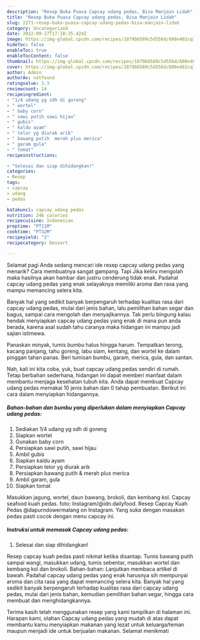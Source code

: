 ```yaml
---
description: "Resep Buka Puasa Capcay udang pedas, Bisa Manjain Lidah"
title: "Resep Buka Puasa Capcay udang pedas, Bisa Manjain Lidah"
slug: 2271-resep-buka-puasa-capcay-udang-pedas-bisa-manjain-lidah
category: Uncategorized
date: 2022-09-27T17:18:35.424Z
image: https://img-global.cpcdn.com/recipes/1879b6589c5d556d/680x482cq70/capcay-udang-pedas-foto-resep-utama.jpg
hideToc: false
enableToc: true
enableTocContent: false
thumbnail: https://img-global.cpcdn.com/recipes/1879b6589c5d556d/680x482cq70/capcay-udang-pedas-foto-resep-utama.jpg
cover: https://img-global.cpcdn.com/recipes/1879b6589c5d556d/680x482cq70/capcay-udang-pedas-foto-resep-utama.jpg
author: Admin
authorAv: notfound
ratingvalue: 3.3
reviewcount: 14
recipeingredient:
- "1/4 udang yg sdh di goreng"
- " wortel"
- " baby corn"
- " sawi putih sawi hijau"
- " gubis"
- " kaldu ayam"
- " telor yg diurak arik"
- " bawang putih  merah plus merica"
- " garam gula"
- " tomat"
recipeinstructions:

- "Selesai dan siap dihidangkan!"
categories:
- Resep
tags:
- capcay
- udang
- pedas

katakunci: capcay udang pedas 
nutrition: 246 calories
recipecuisine: Indonesian
preptime: "PT11M"
cooktime: "PT32M"
recipeyield: "2"
recipecategory: Dessert

---
```



Selamat pagi Anda sedang mencari ide resep capcay udang pedas yang menarik? Cara membuatnya sangat gampang. Tapi Jika keliru mengolah maka hasilnya akan hambar dan justru cenderung tidak enak. Padahal capcay udang pedas yang enak selayaknya memiliki aroma dan rasa yang mampu memancing selera kita.


Banyak hal yang sedikit banyak berpengaruh terhadap kualitas rasa dari capcay udang pedas, mulai dari jenis bahan, lalu pemilihan bahan segar dan bagus, sampai cara mengolah dan menyajikannya. Tak perlu bingung kalau hendak menyiapkan capcay udang pedas yang enak di mana pun anda berada, karena asal sudah tahu caranya maka hidangan ini mampu jadi sajian istimewa.

Panaskan minyak, tumis bumbu halus hingga harum. Tempatkan terong, kacang panjang, tahu goreng, labu siam, kentang, dan wortel ke dalam pinggan tahan panas. Beri tumisan bumbu, garam, merica, gula, dan santan.


Nah, kali ini kita coba, yuk, buat capcay udang pedas sendiri di rumah. Tetap berbahan sederhana, hidangan ini dapat memberi manfaat dalam membantu menjaga kesehatan tubuh kita. Anda dapat membuat Capcay udang pedas memakai 10 jenis bahan dan 0 tahap pembuatan. Berikut ini cara dalam menyiapkan hidangannya.

<!--inarticleads1-->

##### Bahan-bahan dan bumbu yang diperlukan dalam menyiapkan Capcay udang pedas:

1. Sediakan 1/4 udang yg sdh di goreng
1. Siapkan  wortel
1. Gunakan  baby corn
1. Persiapkan  sawi putih, sawi hijau
1. Ambil  gubis
1. Siapkan  kaldu ayam
1. Persiapkan  telor yg diurak arik
1. Persiapkan  bawang putih &amp; merah plus merica
1. Ambil  garam, gula
1. Siapkan  tomat


Masukkan jagung, wortel, daun bawang, brokoli, dan kembang kol. Capcay seafood kuah pedas. foto: Instagram/@idn.dailyfood. Resep Capcay Kuah Pedas @dapurndowermalang on Instagram. Yang suka dengan masakan pedas pasti cocok dengan menu capcay ini. 

<!--inarticleads2-->

##### Instruksi untuk memasak Capcay udang pedas:


1. Selesai dan siap dihidangkan!

Resep capcay kuah pedas pasti nikmat ketika disantap. Tumis bawang putih sampai wangi, masukkan udang, tumis sebentar, masukkan wortel dan kembang kol dan brokoli. Bahan-bahan: Lanjutkan membaca artikel di bawah. Padahal capcay udang pedas yang enak harusnya sih mempunyai aroma dan cita rasa yang dapat memancing selera kita. Banyak hal yang sedikit banyak berpengaruh terhadap kualitas rasa dari capcay udang pedas, mulai dari jenis bahan, kemudian pemilihan bahan segar, hingga cara membuat dan menghidangkannya. 

Terima kasih telah menggunakan resep yang kami tampilkan di halaman ini. Harapan kami, olahan Capcay udang pedas yang mudah di atas dapat membantu kamu menyiapkan makanan yang lezat untuk keluarga/teman maupun menjadi ide untuk berjualan makanan. Selamat menikmati
